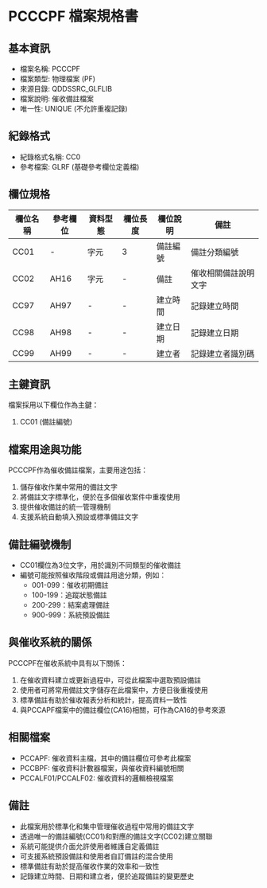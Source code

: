 # PCCCPF 檔案規格書

## 基本資訊
- 檔案名稱: PCCCPF
- 檔案類型: 物理檔案 (PF)
- 來源目錄: QDDSSRC_GLFLIB
- 檔案說明: 催收備註檔案
- 唯一性: UNIQUE (不允許重複記錄)

## 紀錄格式
- 紀錄格式名稱: CC0
- 參考檔案: GLRF (基礎參考欄位定義檔)

## 欄位規格
| 欄位名稱 | 參考欄位 | 資料型態 | 欄位長度 | 欄位說明 | 備註 |
|---------|---------|---------|---------|---------|------|
| CC01 | - | 字元 | 3 | 備註編號 | 備註分類編號 |
| CC02 | AH16 | 字元 | - | 備註 | 催收相關備註說明文字 |
| CC97 | AH97 | - | - | 建立時間 | 記錄建立時間 |
| CC98 | AH98 | - | - | 建立日期 | 記錄建立日期 |
| CC99 | AH99 | - | - | 建立者 | 記錄建立者識別碼 |

## 主鍵資訊
檔案採用以下欄位作為主鍵：
1. CC01 (備註編號)

## 檔案用途與功能
PCCCPF作為催收備註檔案，主要用途包括：
1. 儲存催收作業中常用的備註文字
2. 將備註文字標準化，便於在多個催收案件中重複使用
3. 提供催收備註的統一管理機制
4. 支援系統自動填入預設或標準備註文字

## 備註編號機制
- CC01欄位為3位文字，用於識別不同類型的催收備註
- 編號可能按照催收階段或備註用途分類，例如：
  - 001-099：催收初期備註
  - 100-199：追蹤狀態備註
  - 200-299：結案處理備註
  - 900-999：系統預設備註

## 與催收系統的關係
PCCCPF在催收系統中具有以下關係：
1. 在催收資料建立或更新過程中，可從此檔案中選取預設備註
2. 使用者可將常用備註文字儲存在此檔案中，方便日後重複使用
3. 標準備註有助於催收報表分析和統計，提高資料一致性
4. 與PCCAPF檔案中的備註欄位(CA16)相關，可作為CA16的參考來源

## 相關檔案
- PCCAPF: 催收資料主檔，其中的備註欄位可參考此檔案
- PCCBPF: 催收資料計數器檔案，與催收資料編號相關
- PCCALF01/PCCALF02: 催收資料的邏輯檢視檔案

## 備註
- 此檔案用於標準化和集中管理催收過程中常用的備註文字
- 透過唯一的備註編號(CC01)和對應的備註文字(CC02)建立關聯
- 系統可能提供介面允許使用者維護自定義備註
- 可支援系統預設備註和使用者自訂備註的混合使用
- 標準備註有助於提高催收作業的效率和一致性
- 記錄建立時間、日期和建立者，便於追蹤備註的變更歷史 